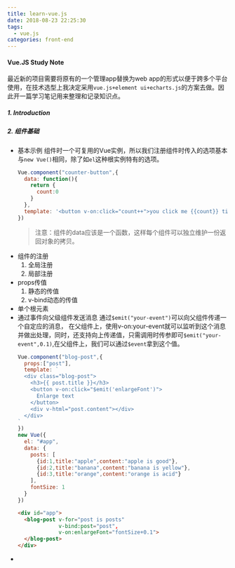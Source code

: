 ```yaml
---
title: learn-vue.js
date: 2018-08-23 22:25:30
tags:
  - vue.js
categories: front-end
---
```


#### Vue.JS Study Note
最近新的项目需要将原有的一个管理app替换为web app的形式以便于跨多个平台使用，在技术选型上我决定采用`vue.js+element ui+echarts.js`的方案去做。因此开一篇学习笔记用来整理和记录知识点。

<!--more-->

##### 1. Introduction

##### 2. 组件基础
- 基本示例
  组件时一个可复用的Vue实例，所以我们注册组件时传入的选项基本与`new Vue()`相同，除了如`el`这种根实例特有的选项。
  ```js
  Vue.component("counter-button",{
    data: function(){
      return {
        count:0
      }
    },
    template: '<button v-on:click="count++">you click me {{count}} times'
  })
  ```
  > 注意：组件的data应该是一个函数，这样每个组件可以独立维护一份返回对象的拷贝。
- 组件的注册
  1. 全局注册
  2. 局部注册
- props传值
  1. 静态的传值
  2. v-bind动态的传值
- 单个根元素
- 通过事件向父级组件发送消息
  通过`$emit("your-event")`可以向父组件传递一个自定应的消息，
  在父组件上，使用v-on:your-event就可以监听到这个消息并做出处理，同时，还支持向上传递值，只需调用时传参即可`$emit("your-event",0.1)`,在父组件上，我们可以通过`$event`拿到这个值。
  ```js
  Vue.component("blog-post",{
    props:["post"],
    template: `
    <div class="blog-post">
      <h3>{{ post.title }}</h3>
      <button v-on:click="$emit('enlargeFont')">
        Enlarge text
      </button>
      <div v-html="post.content"></div>
    </div>
  `
  })
  new Vue({
    el: "#app",
    data: {
      posts: [
        {id:1,title:"apple",content:"apple is good"},
        {id:2,title:"banana",content:"banana is yellow"},
        {id:3,title:"orange",content:"orange is acid"}
      ],
      fontSize: 1
    }
  })
  ```
  ```html
  <div id="app">
    <blog-post v-for="post is posts"
               v-bind:post="post",
               v-on:enlargeFont="fontSize+0.1">
    </blog-post>
  </div>
  ```
- 
